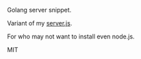 Golang server snippet.

Variant of my [server.js](https://github.com/dolow/server.js).

For who may not want to install even node.js.

MIT
